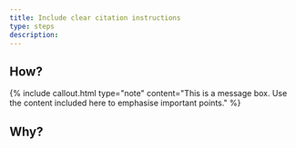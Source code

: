 ```yaml
---
title: Include clear citation instructions
type: steps
description: 
---
```



## How?

{% include callout.html type="note" content="This is a message box. Use the content included here to emphasise important points." %}

## Why?


